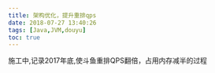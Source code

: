 ```yaml
---
title: 架构优化，提升重排qps
date: 2018-07-27 13:40:26
tags: [Java,JVM,douyu]
toc: true
---
```


施工中,记录2017年底,使斗鱼重排QPS翻倍，占用内存减半的过程